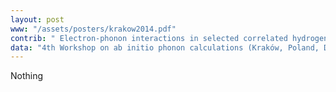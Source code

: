 ```yaml
---
layout: post
www: "/assets/posters/krakow2014.pdf"
contrib: " Electron-phonon interactions in selected correlated hydrogen systemswithin the Exact Diagonalization ab initio approach "
data: "4th Workshop on ab initio phonon calculations (Kraków, Poland, December 5, 2014) "
---
```

Nothing
